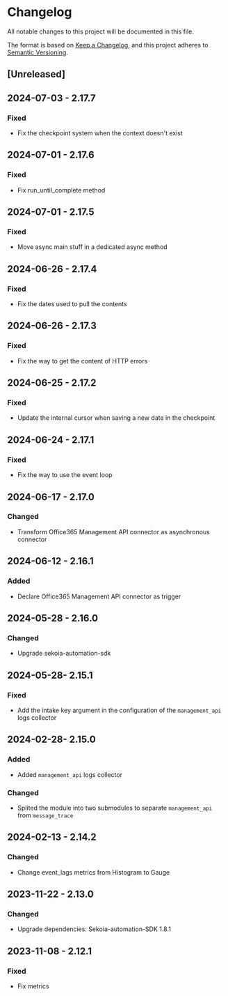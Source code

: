 # Changelog

All notable changes to this project will be documented in this file.

The format is based on [Keep a Changelog](https://keepachangelog.com/en/1.0.0/),
and this project adheres to [Semantic Versioning](https://semver.org/spec/v2.0.0.html).

## [Unreleased]

## 2024-07-03 - 2.17.7

### Fixed

- Fix the checkpoint system when the context doesn't exist

## 2024-07-01 - 2.17.6

### Fixed

- Fix run_until_complete method

## 2024-07-01 - 2.17.5

### Fixed

- Move async main stuff in a dedicated async method

## 2024-06-26 - 2.17.4

### Fixed

- Fix the dates used to pull the contents

## 2024-06-26 - 2.17.3

### Fixed

- Fix the way to get the content of HTTP errors

## 2024-06-25 - 2.17.2

### Fixed

- Update the internal cursor when saving a new date in the checkpoint

## 2024-06-24 - 2.17.1

### Fixed

- Fix the way to use the event loop

## 2024-06-17 - 2.17.0

### Changed

- Transform Office365 Management API connector as asynchronous connector

## 2024-06-12 - 2.16.1

### Added

- Declare Office365 Management API connector as trigger

## 2024-05-28 - 2.16.0

### Changed

- Upgrade sekoia-automation-sdk

## 2024-05-28- 2.15.1

### Fixed

- Add the intake key argument in the configuration of the `management_api` logs collector

## 2024-02-28- 2.15.0

### Added

- Added `management_api` logs collector

### Changed

- Splited the module into two submodules to separate `management_api` from `message_trace`

## 2024-02-13 - 2.14.2

### Changed

- Change event_lags metrics from Histogram to Gauge

## 2023-11-22 - 2.13.0

### Changed

- Upgrade dependencies: Sekoia-automation-SDK 1.8.1

## 2023-11-08 - 2.12.1

### Fixed

- Fix metrics
